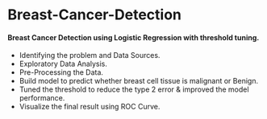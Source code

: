 # Breast-Cancer-Detection

#### Breast Cancer Detection using Logistic Regression with threshold tuning.

- Identifying the problem and Data Sources.
- Exploratory Data Analysis.
- Pre-Processing the Data.
- Build model to predict whether breast cell tissue is malignant or Benign.
- Tuned the threshold to reduce the type 2 error & improved the model performance.
- Visualize the final result using ROC Curve.
